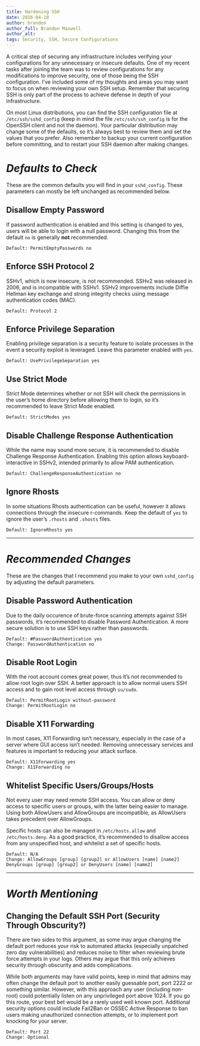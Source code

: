 ```yaml
---
title: Hardening SSH
date: 2016-04-18
author: brandon
author_full: Brandon Maxwell
author_alt:
tags: Security, SSH, Secure Configurations
---
```


A critical step of securing any infrastructure includes verifying your configurations for any unnecessary or insecure defaults. One of my recent tasks after joining the team was to review configurations for any modifications to improve security, one of those being the SSH configuration. I’ve included some of my thoughts and areas you may want to focus on when reviewing your own SSH setup. Remember that securing SSH is only part of the process to achieve defense in depth of your infrastructure.

On most Linux distributions, you can find the SSH configuration file at `/etc/ssh/sshd_config` (keep in mind the file `/etc/ssh/ssh_config` is for the OpenSSH client and not the daemon). Your particular distribution may change some of the defaults, so it’s always best to review them and set the values that you prefer. Also remember to backup your current configuration before committing, and to restart your SSH daemon after making changes.


# *Defaults to Check*
These are the common defaults you will find in your `sshd_config`. These parameters can mostly be left unchanged as recommended below.

## Disallow Empty Password

If password authentication is enabled and this setting is changed to yes, users will be able to login with a null password. Changing this from the default `no` is generally **not** recommended.

	Default: PermitEmptyPasswords no

## Enforce SSH Protocol 2

SSHv1, which is now insecure, is not recommended. SSHv2 was released in 2006, and is incompatible with SSHv1. SSHv2 improvements include Diffie Hellman key exchange and strong integrity checks using message authentication codes (MAC).

	Default: Protocol 2

## Enforce Privilege Separation
	
Enabling privilege separation is a security feature to isolate processes in the event a security exploit is leveraged. Leave this parameter enabled with `yes`.

	Default: UsePrivilegeSeparation yes
		
## Use Strict Mode

Strict Mode determines whether or not SSH will check the permissions in the user’s home directory before allowing them to login, so it’s recommended to leave Strict Mode enabled. 

	Default: StrictModes yes

## Disable Challenge Response Authentication

While the name may sound more secure, it is recommended to disable Challenge Response Authentication. Enabling this option allows keyboard-interactive in SSHv2, intended primarily to allow PAM authentication.

	Default: ChallengeResponseAuthentication no

## Ignore Rhosts

In some situations Rhosts authentication can be useful, however it allows connections through the insecure r-commands. Keep the default of `yes` to ignore the user’s `.rhosts` and `.shosts` files.

	Default: IgnoreRhosts yes

---------------------------------------

# *Recommended Changes*

These are the changes that I recommend you make to your own `sshd_config` by adjusting the default parameters.

## Disable Password Authentication 

Due to the daily occurence of brute-force scanning attempts against SSH passwords, it’s recommended to disable Password Authentication. A more secure solution is to use SSH keys rather than passwords.

	Default: #PasswordAuthentication yes
	Change: PasswordAuthentication no

## Disable Root Login

With the root account comes great power, thus it’s not recommended to allow root login over SSH. A better approach is to allow normal users SSH access and to gain root level access through `su/sudo`. 

	Default: PermitRootLogin without-password
	Change: PermitRootLogin no

## Disable X11 Forwarding

In most cases, X11 Forwarding isn’t necessary, especially in the case of a server where GUI access isn’t needed. Removing unnecessary services and features is important to reducing your attack surface.

	Default: X11Forwarding yes
	Change: X11Forwarding no

## Whitelist Specific Users/Groups/Hosts

Not every user may need remote SSH access. You can allow or deny access to specific users or groups, with the latter being easier to manage. Using both AllowUsers and AllowGroups are incompatible, as AllowUsers takes precedent over AllowGroups. 

Specific hosts can also be managed in `/etc/hosts.allow` and `/etc/hosts.deny`. As a good practice, it’s recommended to disallow access from any unspecified host, and whitelist a set of specific hosts.

	Default: N/A
	Change: AllowGroups [group] [group2] or AllowUsers [name] [name2]
	DenyGroups [group] [group2] or DenyUsers [name] [name2]

---------------------------------------

# *Worth Mentioning*
## Changing the Default SSH Port (Security Through Obscurity?)

There are two sides to this argument, as some may argue changing the default port reduces your risk to automated attacks (especially unpatched zero day vulnerabilities) and reduces noise to filter when reviewing brute force attempts in your logs. Others may argue that this only achieves security through obscurity and adds complications. 

While both arguments may have valid points, keep in mind that admins may often change the default port to another easily guessable port, port 2222 or something similar. However, with this approach any user (including non-root) could potentially listen on any unprivileged port above 1024.  If you go this route, your best bet would be a rarely used well known port. Additional security options could include Fail2Ban or OSSEC Active Response to ban users making unauthorized connection attempts, or to implement port knocking for your server.

	Default: Port 22
	Change: Optional
